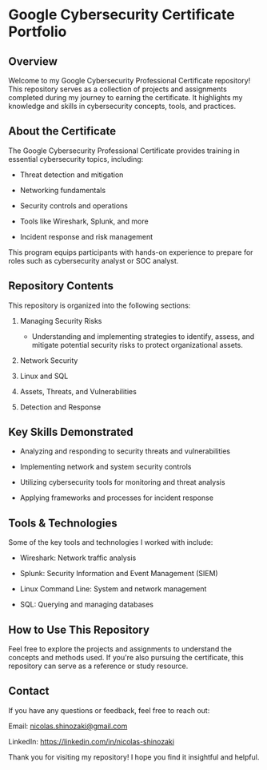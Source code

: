 # Google Cybersecurity Certificate Portfolio
## Overview
Welcome to my Google Cybersecurity Professional Certificate repository! This repository serves as a collection of projects and assignments completed during my journey to earning the certificate. It highlights my knowledge and skills in cybersecurity concepts, tools, and practices.

## About the Certificate
The Google Cybersecurity Professional Certificate provides training in essential cybersecurity topics, including:

* Threat detection and mitigation

* Networking fundamentals
  
* Security controls and operations

* Tools like Wireshark, Splunk, and more

* Incident response and risk management

This program equips participants with hands-on experience to prepare for roles such as cybersecurity analyst or SOC analyst.

## Repository Contents

This repository is organized into the following sections:

1. Managing Security Risks
   * Understanding and implementing strategies to identify, assess, and mitigate potential security risks to protect organizational assets.

3. Network Security

4. Linux and SQL

5. Assets, Threats, and Vulnerabilities

6. Detection and Response

## Key Skills Demonstrated

* Analyzing and responding to security threats and vulnerabilities

* Implementing network and system security controls

* Utilizing cybersecurity tools for monitoring and threat analysis

* Applying frameworks and processes for incident response

## Tools & Technologies

Some of the key tools and technologies I worked with include:

* Wireshark: Network traffic analysis

* Splunk: Security Information and Event Management (SIEM)

* Linux Command Line: System and network management

* SQL: Querying and managing databases

## How to Use This Repository

Feel free to explore the projects and assignments to understand the concepts and methods used. If you're also pursuing the certificate, this repository can serve as a reference or study resource.

## Contact

If you have any questions or feedback, feel free to reach out:

Email: nicolas.shinozaki@gmail.com

LinkedIn: https://linkedin.com/in/nicolas-shinozaki

Thank you for visiting my repository! I hope you find it insightful and helpful.
